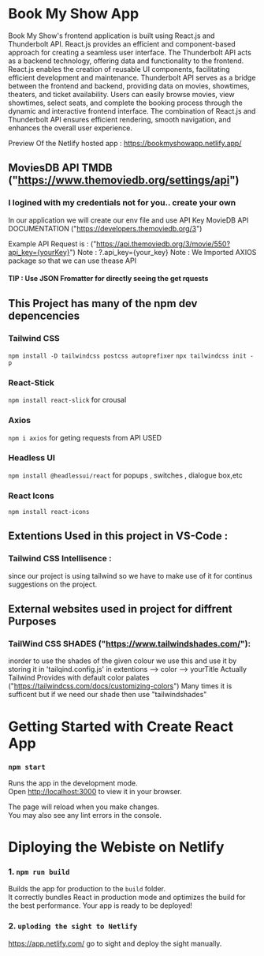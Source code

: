 # Book My Show App 

Book My Show's frontend application is built using React.js and Thunderbolt API. React.js provides an efficient and component-based approach for creating a seamless user interface. The Thunderbolt API acts as a backend technology, offering data and functionality to the frontend. React.js enables the creation of reusable UI components, facilitating efficient development and maintenance. Thunderbolt API serves as a bridge between the frontend and backend, providing data on movies, showtimes, theaters, and ticket availability. Users can easily browse movies, view showtimes, select seats, and complete the booking process through the dynamic and interactive frontend interface. The combination of React.js and Thunderbolt API ensures efficient rendering, smooth navigation, and enhances the overall user experience.

Preview Of the Netlify hosted app : https://bookmyshowapp.netlify.app/

## MoviesDB API TMDB ("https://www.themoviedb.org/settings/api")
### I logined with my credentials not for you.. create your own

In our application we will create our env file and use API Key
MovieDB API DOCUMENTATION ("https://developers.themoviedb.org/3")

Example API Request is : ("https://api.themoviedb.org/3/movie/550?api_key={yourKey}")
Note : ?.api_key={your_key}
Note : We Imported AXIOS package so that we can use thease API
#### TIP : Use JSON Fromatter for directly seeing the get rquests

## This Project has many of the npm dev depencencies
### Tailwind CSS
`npm install -D tailwindcss postcss autoprefixer`
`npx tailwindcss init -p`
<!-- https://tailwindcss.com/docs/guides/create-react-app -->

### React-Stick
`npm install react-slick`
for crousal 
<!-- https://react-slick.neostack.com/docs/get-started  -->

### Axios
`npm i axios`
for geting requests from API USED 
<!-- https://axios-http.com/docs/intro  -->

### Headless UI
`npm install @headlessui/react`
 for popups , switches , dialogue box,etc
<!-- https://headlessui.com/react/switch#installation  -->

### React Icons
`npm install react-icons`
<!-- https://react-icons.github.io/react-icons  -->



## Extentions Used in this project in VS-Code :
### Tailwind CSS Intellisence :
since our project is using tailwind so we have to make use of it for continus suggestions
on the project.

## External websites used in project for diffrent Purposes
### TailWind CSS SHADES ("https://www.tailwindshades.com/"):
inorder to use the shades of the given colour we use this and use it by storing it in
'tailqind.config.js' in extentions --> color --> yourTitle
Actually Tailwind Provides with default color palates
("https://tailwindcss.com/docs/customizing-colors")
Many times it is sufficent but if we need our shade then use "tailwindshades"


# Getting Started with Create React App
### `npm start`

Runs the app in the development mode.\
Open [http://localhost:3000](http://localhost:3000) to view it in your browser.

The page will reload when you make changes.\
You may also see any lint errors in the console.

# Diploying the Webiste on Netlify 

### 1. `npm run build`

Builds the app for production to the `build` folder.\
It correctly bundles React in production mode and optimizes the build for the best performance.
Your app is ready to be deployed!

### 2. `uploding the sight to Netlify` 

https://app.netlify.com/ go to sight and deploy the sight manually.